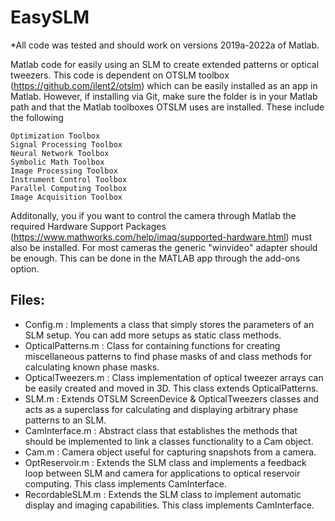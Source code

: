 # EasySLM

*All code was tested and should work on versions 2019a-2022a of Matlab.

Matlab code for easily using an SLM to create extended patterns or optical tweezers. This code is dependent on OTSLM toolbox (https://github.com/ilent2/otslm) which can be easily installed as an app in Matlab. However, if installing via Git, make sure the folder is in your Matlab path and that the Matlab toolboxes OTSLM uses are installed. These include the following

    Optimization Toolbox
    Signal Processing Toolbox
    Neural Network Toolbox
    Symbolic Math Toolbox
    Image Processing Toolbox
    Instrument Control Toolbox
    Parallel Computing Toolbox
    Image Acquisition Toolbox

Additonally, you if you want to control the camera through Matlab the required Hardware Support Packages (https://www.mathworks.com/help/imaq/supported-hardware.html) must also be installed. For most cameras the generic "winvideo" adapter should be enough. This can be done in the MATLAB app through the add-ons option.

<h2> Files: </br> </h2>
<ul>
    <li> Config.m : Implements a class that simply stores the parameters of an SLM setup. You can add more setups as static class methods. </li>
    <li> OpticalPatterns.m : Class for containing functions for creating miscellaneous patterns to find phase masks of and class methods for calculating known phase masks.</li>
    <li> OpticalTweezers.m : Class implementation of optical tweezer arrays can be easily created and moved in 3D. This class extends OpticalPatterns. </li>
    <li> SLM.m : Extends OTSLM ScreenDevice & OpticalTweezers classes and acts as a superclass for calculating and displaying arbitrary phase patterns to an SLM. </li>
    <li> CamInterface.m : Abstract class that establishes the methods that should be implemented to link a classes functionality to a Cam object. </li>
    <li> Cam.m : Camera object useful for capturing snapshots from a camera. </li>
    <li> OptReservoir.m : Extends the SLM class and implements a feedback loop between SLM and camera for applications to optical reservoir computing. This class implements CamInterface. </li>
    <li> RecordableSLM.m : Extends the SLM class to implement automatic display and imaging capabilities. This class implements CamInterface.
</ul>

